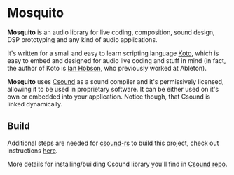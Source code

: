 Mosquito
===

**Mosquito** is an audio library for live coding, composition, sound design, DSP
prototyping and any kind of audio applications.

It's written for a small and easy to learn scripting language
[Koto](https://github.com/koto-lang/koto), which is easy to embed and designed
for audio live coding and stuff in mind (in fact, the author of Koto is 
[Ian Hobson](https://twitter.com/_hobson_), who previously worked at Ableton).

**Mosquito** uses [Csound](https://csound.com) as a sound compiler and it's
permissively licensed, allowing it to be used in proprietary software. It can be
either used on it's own or embedded into your application. Notice though, that
Csound is linked dynamically.




## Build

Additional steps are needed for 
[csound-rs](https://github.com/neithanmo/csound-rs) to build this project, check
out instructions [here](https://github.com/neithanmo/csound-rs#installation).

More details for installing/building Csound library you'll find in 
[Csound repo](https://github.com/csound/csound).
